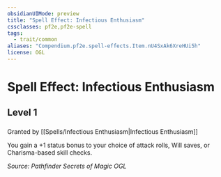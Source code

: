 ```yaml
---
obsidianUIMode: preview
title: "Spell Effect: Infectious Enthusiasm"
cssclasses: pf2e,pf2e-spell
tags:
  - trait/common
aliases: "Compendium.pf2e.spell-effects.Item.nU4SxAk6XreHUi5h"
license: OGL
---
```

# Spell Effect: Infectious Enthusiasm
## Level 1
### 






Granted by [[Spells/Infectious Enthusiasm|Infectious Enthusiasm]]

You gain a +1 status bonus to your choice of attack rolls, Will saves, or Charisma-based skill checks.

*Source: Pathfinder Secrets of Magic*
*OGL*